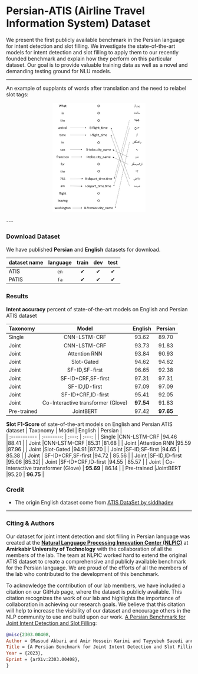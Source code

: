 # Persian-ATIS (Airline Travel Information System) Dataset
We present the first publicly available benchmark in the Persian language for intent detection and slot filling. We investigate the state-of-the-art models for intent detection and slot filling to apply them to our recently founded benchmark and explain how they perform on this particular dataset. Our goal is to provide valuable training data as well as a novel and demanding testing ground for NLU models.

---
An example of supplants of words after translation and the need to
relabel slot tags:
<p align="center">
<img src="https://github.com/Makbari1997/Persian-Atis/blob/main/figure.png"  width="50%"  height="30%">
</p>
---



### Download Dataset
We have published **Persian** and **English** datasets for download.

| dataset name | language   | train | dev   | test  |         
| :----------- | :--------: | :---: | :---: | :---: | 
| ATIS         | `en`       | ✔     | ✔    | ✔     | 
| PATIS        | `fa`       | ✔     | ✔    | ✔     |

### Results
**Intent accuracy** percent of state-of-the-art models on English and Persian ATIS dataset

| Taxonomy | Model  | English | Persian   |        
| :----------- | :--------: | :---: | :---: |
| Single         |CNN-LSTM-CRF       | 93.62    |89.70   | 
| Joint        |CNN-LSTM-CRF      | 93.73     | 91.83    | 
| Joint        |Attention RNN     | 93.84    | 90.93    | 
| Joint        |Slot-Gated     |94.62    | 94.62    | 
| Joint        |SF-ID,SF-first  |96.65     | 92.38    | 
| Joint        | SF-ID+CRF,SF-first      |97.31   | 97.31   | 
| Joint        |SF-ID,ID-first      |97.09    | 97.09 | 
| Joint        |SF-ID+CRF,ID-first    |95.41    | 92.05   | 
| Joint        | Co-Interactive transformer (Glove)  | **97.54** | 91.83    | 
| Pre-trained        |JointBERT     | 97.42    | **97.65**    | 


**Slot F1-Score** of sate-of-the-art models on English and Persian ATIS dataset
| Taxonomy | Model  | English | Persian   |        
| :----------- | :--------: | :---: | :---: |
| Single         |CNN-LSTM-CRF       |94.46    |88.41   | 
| Joint        |CNN-LSTM-CRF      |85.31     |81.68    | 
| Joint        |Attention RNN     |95.59   |87.96    | 
| Joint        |Slot-Gated     |94.91    |87.70   | 
| Joint        |SF-ID,SF-first  |94.65   | 85.38    | 
| Joint        | SF-ID+CRF,SF-first      |94.72 | 85.56   | 
| Joint        |SF-ID,ID-first      |95.06   |85.32| 
| Joint        |SF-ID+CRF,ID-first    |94.55   | 85.57   | 
| Joint        | Co-Interactive transformer (Glove)  | **95.69** | 86.14    | 
| Pre-trained        |JointBERT     |95.20   | **96.75**    | 

### Credit
* The origin English dataset come from [ATIS DataSet by siddhadev](https://www.kaggle.com/siddhadev/atis-dataset)

---
### Citing & Authors

Our dataset for joint intent detection and slot filling in Persian language was created at the **[Natural Language Processing Innovation Center (NLPIC)](https://nlpic.aut.ac.ir/)** at **Amirkabir University of Technology** with the collaboration of all the members of the lab. The team at NLPIC worked hard to extend the original ATIS dataset to create a comprehensive and publicly available benchmark for the Persian language. We are proud of the efforts of all the members of the lab who contributed to the development of this benchmark.

To acknowledge the contribution of our lab members, we have included a citation on our GitHub page, where the dataset is publicly available. This citation recognizes the work of our lab and highlights the importance of collaboration in achieving our research goals. We believe that this citation will help to increase the visibility of our dataset and encourage others in the NLP community to use and build upon our work.
[A Persian Benchmark for Joint Intent Detection and Slot Filling](https://arxiv.org/abs/2303.00408):

```bibtex 
@misc{2303.00408,
Author = {Masoud Akbari and Amir Hossein Karimi and Tayyebeh Saeedi and Zeinab Saeidi and Kiana Ghezelbash and Fatemeh Shamsezat and Mohammad Akbari and Ali Mohades},
Title = {A Persian Benchmark for Joint Intent Detection and Slot Filling},
Year = {2023},
Eprint = {arXiv:2303.00408},
}
```

